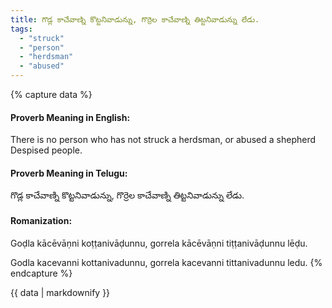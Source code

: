 ```yaml
---
title: గొడ్ల కాచేవాణ్ని కొట్టనివాడున్ను, గొర్రెల కాచేవాణ్ని తిట్టనివాడున్ను లేడు.
tags:
  - "struck"
  - "person"
  - "herdsman"
  - "abused"
---
```


{% capture data %}
#### Proverb Meaning in English:
There is no person who has not struck a herdsman, or abused a shepherd
Despised people.

#### Proverb Meaning in Telugu:
గొడ్ల కాచేవాణ్ని కొట్టనివాడున్ను, గొర్రెల కాచేవాణ్ని తిట్టనివాడున్ను లేడు.

#### Romanization:
Goḍla kācēvāṇni koṭṭanivāḍunnu, gorrela kācēvāṇni tiṭṭanivāḍunnu lēḍu.

Godla kacevanni kottanivadunnu, gorrela kacevanni tittanivadunnu ledu.
{% endcapture %}

{{ data | markdownify }}

